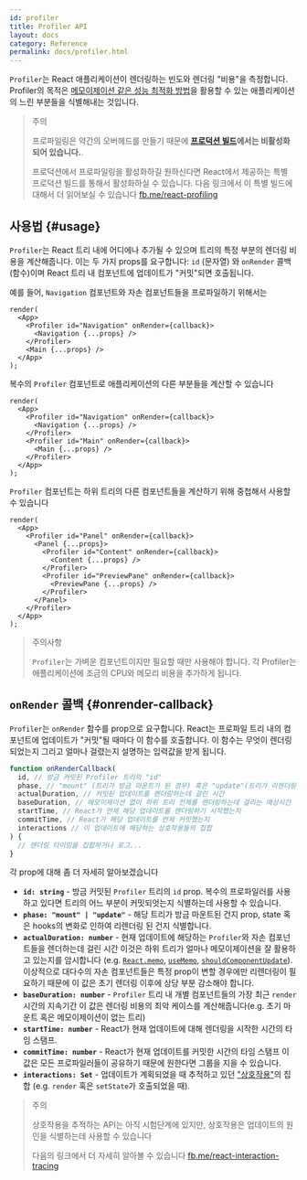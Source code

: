 ```yaml
---
id: profiler
title: Profiler API
layout: docs
category: Reference
permalink: docs/profiler.html
---
```


`Profiler`는 React 애플리케이션이 렌더링하는 빈도와 렌더링 "비용"을 측정합니다.
Profiler의 목적은 [메모이제이션 같은 성능 최적화 방법](/docs/hooks-faq.html#how-to-memoize-calculations)을 활용할 수 있는 애플리케이션의 느린 부분들을 식별해내는 것입니다.

>주의
>
> 프로파일링은 약간의 오버헤드를 만들기 때문에 **[프로덕션 빌드](/docs/optimizing-performance.html#use-the-production-build)에서는 비활성화되어 있습니다.**.
>
>프로덕션에서 프로파일링을 활성화하길 원하신다면 React에서 제공하는 특별 프로덕션 빌드를 통해서 활성화하실 수 있습니다.
>다음 링크에서 이 특별 빌드에 대해서 더 읽어보실 수 있습니다 [fb.me/react-profiling](https://fb.me/react-profiling)

## 사용법 {#usage}

`Profiler`는 React 트리 내에 어디에나 추가될 수 있으며 트리의 특정 부분의 렌더링 비용을 계산해줍니다.
이는 두 가지 props를 요구합니다: `id` (문자열) 와 `onRender` 콜백 (함수)이며 React 트리 내 컴포넌트에 업데이트가 "커밋"되면 호출됩니다.

예를 들어, `Navigation` 컴포넌트와 자손 컴포넌트들을 프로파일하기 위해서는

```js{3}
render(
  <App>
    <Profiler id="Navigation" onRender={callback}>
      <Navigation {...props} />
    </Profiler>
    <Main {...props} />
  </App>
);
```

복수의 `Profiler` 컴포넌트로 애플리케이션의 다른 부분들을 계산할 수 있습니다
```js{3,6}
render(
  <App>
    <Profiler id="Navigation" onRender={callback}>
      <Navigation {...props} />
    </Profiler>
    <Profiler id="Main" onRender={callback}>
      <Main {...props} />
    </Profiler>
  </App>
);
```

`Profiler` 컴포넌트는 하위 트리의 다른 컴포넌트들을 계산하기 위해 중첩해서 사용할 수 있습니다
```js{2,6,8}
render(
  <App>
    <Profiler id="Panel" onRender={callback}>
      <Panel {...props}>
        <Profiler id="Content" onRender={callback}>
          <Content {...props} />
        </Profiler>
        <Profiler id="PreviewPane" onRender={callback}>
          <PreviewPane {...props} />
        </Profiler>
      </Panel>
    </Profiler>
  </App>
);
```

>주의사항
>
>`Profiler`는 가벼운 컴포넌트이지만 필요할 때만 사용해야 합니다. 각 Profiler는 애플리케이션에 조금의 CPU와 메모리 비용을 추가하게 됩니다.

## `onRender` 콜백 {#onrender-callback}

`Profiler`는 `onRender` 함수를 prop으로 요구합니다.
React는 프로파일 트리 내의 컴포넌트에 업데이트가 "커밋"될 때마다 이 함수를 호출합니다.
이 함수는 무엇이 렌더링 되었는지 그리고 얼마나 걸렸는지 설명하는 입력값을 받게 됩니다.

```js
function onRenderCallback(
  id, // 방금 커밋된 Profiler 트리의 "id"
  phase, // "mount" (트리가 방금 마운트가 된 경우) 혹은 "update"(트리가 리렌더링된 경우)
  actualDuration, // 커밋된 업데이트를 렌더링하는데 걸린 시간
  baseDuration, // 메모이제이션 없이 하위 트리 전체를 렌더링하는데 걸리는 예상시간 
  startTime, // React가 언제 해당 업데이트를 렌더링하기 시작했는지
  commitTime, // React가 해당 업데이트를 언제 커밋했는지
  interactions // 이 업데이트에 해당하는 상호작용들의 집합
) {
  // 렌더링 타이밍을 집합하거나 로그...
}
```

각 prop에 대해 좀 더 자세히 알아보겠습니다

* **`id: string`** - 
방금 커밋된 `Profiler` 트리의 `id` prop.
복수의 프로파일러를 사용하고 있다면 트리의 어느 부분이 커밋되엇는지 식별하는데 사용할 수 있습니다.
* **`phase: "mount" | "update"`** -
해당 트리가 방금 마운트된 건지 prop, state 혹은 hooks의 변화로 인하여 리렌더링 된 건지 식별합니다.
* **`actualDuration: number`** -
현재 업데이트에 해당하는 `Profiler`와 자손 컴포넌트들을 렌더하는데 걸린 시간
이것은 하위 트리가 얼마나 메모이제이션을 잘 활용하고 있는지를 암시합니다 (e.g. [`React.memo`](/docs/react-api.html#reactmemo), [`useMemo`](/docs/hooks-reference.html#usememo), [`shouldComponentUpdate`](/docs/hooks-faq.html#how-do-i-implement-shouldcomponentupdate)).
이상적으로 대다수의 자손 컴포넌트들은 특정 prop이 변할 경우에만 리렌더링이 필요하기 때문에 이 값은 초기 렌더링 이후에 상당 부분 감소해야 합니다.
* **`baseDuration: number`** -
`Profiler` 트리 내 개별 컴포넌트들의 가장 최근 `render` 시간의 지속기간
이 값은 렌더링 비용의 최악 케이스를 계산해줍니다(e.g. 초기 마운트 혹은 메모이제이션이 없는 트리)
* **`startTime: number`** -
React가 현재 업데이트에 대해 렌더링을 시작한 시간의 타임 스탬프.
* **`commitTime: number`** -
React가 현재 업데이트를 커밋한 시간의 타임 스탬프
이 값은 모든 프로파일러들이 공유하기 때문에 원한다면 그룹을 지을 수 있습니다.
* **`interactions: Set`** -
업데이트가 계획되었을 때 추적하고 있던 ["상호작용"](https://fb.me/react-interaction-tracing)의 집합 (e.g. `render` 혹은 `setState`가 호출되었을 때).

>주의
>
>상호작용을 추적하는 API는 아직 시험단계에 있지만, 상호작용은 업데이트의 원인을 식별하는데 사용할 수 있습니다
>
>다음의 링크에서 더 자세히 알아볼 수 있습니다 [fb.me/react-interaction-tracing](https://fb.me/react-interaction-tracing)
